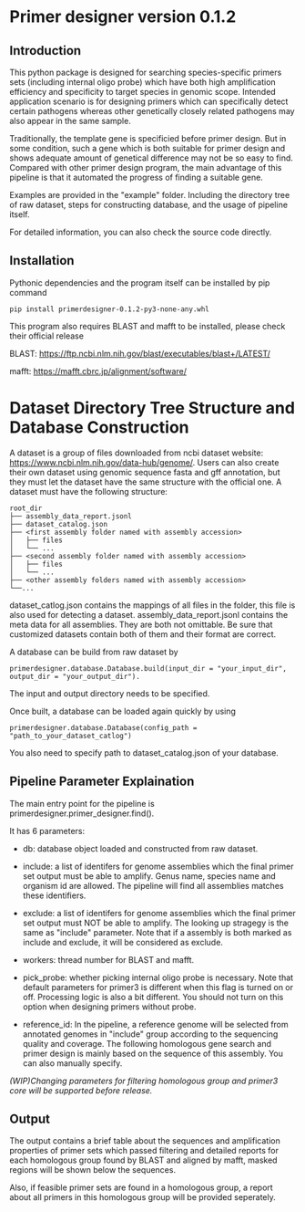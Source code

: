 # Primer designer version 0.1.2

## Introduction

This python package is designed for searching species-specific primers sets (including internal oligo probe) which have both high amplification efficiency and specificity to target species in genomic scope. Intended application scenario is for designing primers which can specifically detect certain pathogens whereas other genetically closely related pathogens may also appear in the same sample. 

Traditionally, the template gene is specificied before primer design. But in some condition, such a gene which is both suitable for primer design and shows adequate amount of genetical difference may not be so easy to find. Compared with other primer design program, the main advantage of this pipeline is that it automated the progress of finding a suitable gene.

Examples are provided in the "example" folder. Including the directory tree of raw dataset, steps for constructing database, and the usage of pipeline itself.

For detailed information, you can also check the source code directly.

## Installation

Pythonic dependencies and the program itself can be installed by pip command

```
pip install primerdesigner-0.1.2-py3-none-any.whl
```

This program also requires BLAST and mafft to be installed, please check their official release

BLAST: https://ftp.ncbi.nlm.nih.gov/blast/executables/blast+/LATEST/

mafft: https://mafft.cbrc.jp/alignment/software/


# Dataset Directory Tree Structure and Database Construction
A dataset is a group of files downloaded from ncbi dataset website: https://www.ncbi.nlm.nih.gov/data-hub/genome/. Users can also create their own dataset using genomic sequence fasta and gff annotation, but they must let the dataset have the same structure with the official one.
    A dataset must have the following structure:

    root_dir
    ├── assembly_data_report.jsonl
    ├── dataset_catalog.json
    ├── <first assembly folder named with assembly accession>
    │   ├── files
    │   └── ...
    ├── <second assembly folder named with assembly accession>
    │   ├── files
    │   └── ...
    ├── <other assembly folders named with assembly accession>
    └──...
dataset_catlog.json contains the mappings of all files in the folder, this file is also used for detecting a dataset. assembly_data_report.jsonl contains the meta data for all assemblies. They are both not omittable. Be sure that customized datasets contain both of them and their format are correct.

A database can be build from raw dataset by 
```
primerdesigner.database.Database.build(input_dir = "your_input_dir", output_dir = "your_output_dir").
```
The input and output directory needs to be specified.

Once built, a database can be loaded again quickly by using 
```
primerdesigner.database.Database(config_path = "path_to_your_dataset_catlog")
```
You also need to specify path to dataset_catalog.json of your database. 

## Pipeline Parameter Explaination

The main entry point for the pipeline is primerdesigner.primer_designer.find().

It has 6 parameters:

 - db: database object loaded and constructed from raw dataset.

 - include: a list of identifers for genome assemblies which the final primer set output must be able to amplify. Genus name, species name and organism id are allowed. The pipeline will find all assemblies matches these identifiers.

 - exclude: a list of identifers for genome assemblies which the final primer set output must NOT be able to amplify. The looking up stragegy is the same as "include" parameter. Note that if a assembly is both marked as include and exclude, it will be considered as exclude.

 - workers: thread number for BLAST and mafft.

 - pick_probe: whether picking internal oligo probe is necessary. Note that default parameters for primer3 is different when this flag is turned on or off. Processing logic is also a bit different. You should not turn on this option when designing primers without probe.

 - reference_id: In the pipeline, a reference genome will be selected from annotated genomes in "include" group according to the sequencing quality and coverage. The following homologous gene search and primer design is mainly based on the sequence of this assembly. You can also manually specify.

*(WIP)Changing parameters for filtering homologous group and primer3 core will be supported before release.*

## Output

The output contains a brief table about the sequences and amplification properties of primer sets which passed filtering and detailed reports for each homologous group found by BLAST and aligned by mafft, masked regions will be shown below the sequences. 

Also, if feasible primer sets are found in a homologous group, a report about all primers in this homologous group will be provided seperately.
